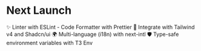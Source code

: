 # Next Launch

✨ Linter with ESLint - Code Formatter with Prettier
🎨 Integrate with Tailwind v4 and Shadcn/ui
🌍 Multi-language (i18n) with next-intl
🛡️ Type-safe environment variables with T3 Env
